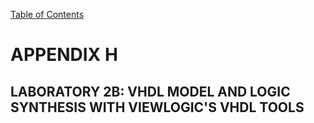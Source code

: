 [Table of Contents](https://github.com/JeffDeCola/my-masters-thesis#table-of-contents)

# APPENDIX H

## LABORATORY 2B: VHDL MODEL AND LOGIC SYNTHESIS WITH VIEWLOGIC'S VHDL TOOLS
